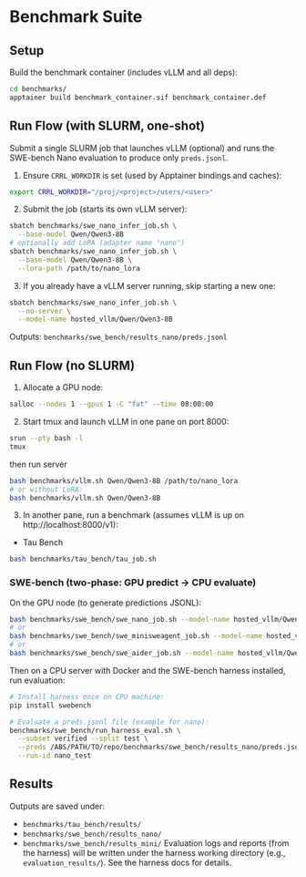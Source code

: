 # Benchmark Suite

## Setup

Build the benchmark container (includes vLLM and all deps):

```bash
cd benchmarks/
apptainer build benchmark_container.sif benchmark_container.def
```

## Run Flow (with SLURM, one-shot)

Submit a single SLURM job that launches vLLM (optional) and runs the SWE-bench Nano evaluation to produce only `preds.jsonl`.

1) Ensure `CRRL_WORKDIR` is set (used by Apptainer bindings and caches):
```bash
export CRRL_WORKDIR="/proj/<project>/users/<user>"
```

2) Submit the job (starts its own vLLM server):
```bash
sbatch benchmarks/swe_nano_infer_job.sh \
  --base-model Qwen/Qwen3-8B
# optionally add LoRA (adapter name "nano")
sbatch benchmarks/swe_nano_infer_job.sh \
  --base-model Qwen/Qwen3-8B \
  --lora-path /path/to/nano_lora
```

3) If you already have a vLLM server running, skip starting a new one:
```bash
sbatch benchmarks/swe_nano_infer_job.sh \
  --no-server \
  --model-name hosted_vllm/Qwen/Qwen3-8B
```

Outputs: `benchmarks/swe_bench/results_nano/preds.jsonl`

## Run Flow (no SLURM)

1) Allocate a GPU node:
```bash
salloc --nodes 1 --gpus 1 -C "fat" --time 08:00:00
```

2) Start tmux and launch vLLM in one pane on port 8000:
```bash
srun --pty bash -l
tmux
```
then run server
```bash
bash benchmarks/vllm.sh Qwen/Qwen3-8B /path/to/nano_lora
# or without LoRA:
bash benchmarks/vllm.sh Qwen/Qwen3-8B
```

3) In another pane, run a benchmark (assumes vLLM is up on http://localhost:8000/v1):

- Tau Bench
```bash
bash benchmarks/tau_bench/tau_job.sh
```

### SWE-bench (two-phase: GPU predict -> CPU evaluate)

On the GPU node (to generate predictions JSONL):
```bash
bash benchmarks/swe_bench/swe_nano_job.sh --model-name hosted_vllm/Qwen/Qwen3-8B
# or
bash benchmarks/swe_bench/swe_minisweagent_job.sh --model-name hosted_vllm/Qwen/Qwen3-8B
# or
bash benchmarks/swe_bench/swe_aider_job.sh --model-name hosted_vllm/Qwen/Qwen3-8B
```

Then on a CPU server with Docker and the SWE-bench harness installed, run evaluation:
```bash
# Install harness once on CPU machine:
pip install swebench

# Evaluate a preds.jsonl file (example for nano):
benchmarks/swe_bench/run_harness_eval.sh \
  --subset verified --split test \
  --preds /ABS/PATH/TO/repo/benchmarks/swe_bench/results_nano/preds.jsonl \
  --run-id nano_test
```

## Results

Outputs are saved under:
- `benchmarks/tau_bench/results/`
- `benchmarks/swe_bench/results_nano/`
- `benchmarks/swe_bench/results_mini/`
Evaluation logs and reports (from the harness) will be written under the harness working directory (e.g., `evaluation_results/`). See the harness docs for details.